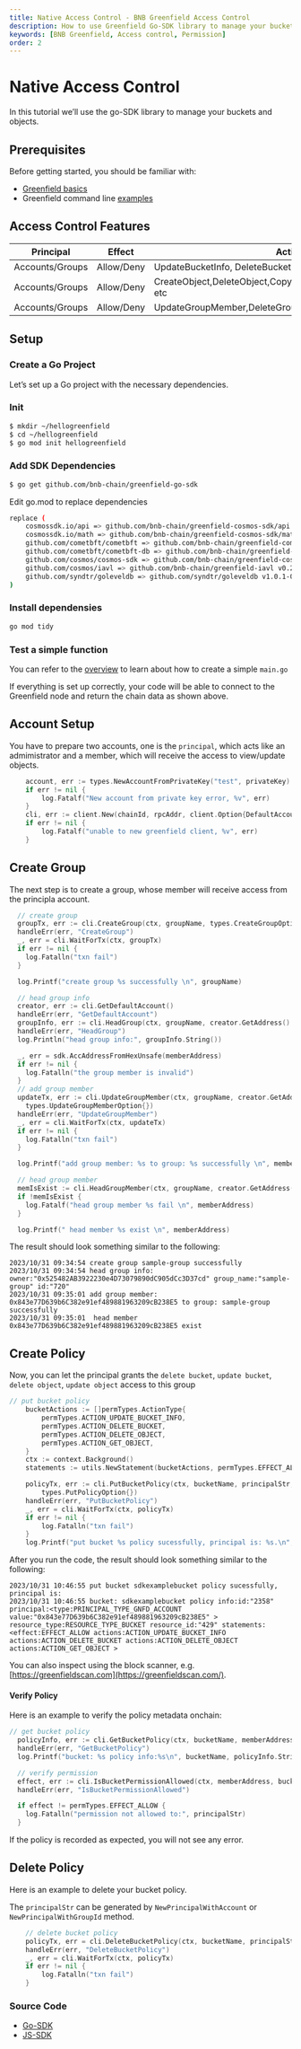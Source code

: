 ```yaml
---
title: Native Access Control - BNB Greenfield Access Control
description: How to use Greenfield Go-SDK library to manage your buckets and objects permission.
keywords: [BNB Greenfield, Access control, Permission]
order: 2
---
```


# Native Access Control

In this tutorial we’ll use the go-SDK library to manage your buckets and objects.

## Prerequisites
Before getting started, you should be familiar with:

* [Greenfield basics](../../../introduction.md)
* Greenfield command line [examples](https://github.com/bnb-chain/greenfield-cmd#examples)

## Access Control Features

| **Principal**   | **Effect** | **Actions**                                                 | **Resources** | **Duration** |
| --------------- | ---------- | ----------------------------------------------------------- | ------------- | ------------ |
| Accounts/Groups | Allow/Deny | UpdateBucketInfo, DeleteBucket, etc                    | Bucket        |              |
| Accounts/Groups | Allow/Deny | CreateObject,DeleteObject,CopyObject,GetObject,ExecuteObject, etc | Object        |              |
| Accounts/Groups | Allow/Deny | UpdateGroupMember,DeleteGroup, etc                           | Group         |              |


## Setup
### Create a Go Project
Let’s set up a Go project with the necessary dependencies.

### Init
```sh
$ mkdir ~/hellogreenfield
$ cd ~/hellogreenfield
$ go mod init hellogreenfield
```

### Add SDK Dependencies
```sh
$ go get github.com/bnb-chain/greenfield-go-sdk
```

Edit go.mod to replace dependencies
```sh
replace (
    cosmossdk.io/api => github.com/bnb-chain/greenfield-cosmos-sdk/api v0.0.0-20230425074444-eb5869b05fe9
    cosmossdk.io/math => github.com/bnb-chain/greenfield-cosmos-sdk/math v0.0.0-20230425074444-eb5869b05fe9
    github.com/cometbft/cometbft => github.com/bnb-chain/greenfield-cometbft v0.0.2
    github.com/cometbft/cometbft-db => github.com/bnb-chain/greenfield-cometbft-db v0.8.1-alpha.1
    github.com/cosmos/cosmos-sdk => github.com/bnb-chain/greenfield-cosmos-sdk v0.2.3
    github.com/cosmos/iavl => github.com/bnb-chain/greenfield-iavl v0.20.1-alpha.1
    github.com/syndtr/goleveldb => github.com/syndtr/goleveldb v1.0.1-0.20210819022825-2ae1ddf74ef7
)
```
### Install dependensies
```sh
go mod tidy
```

### Test a simple function

You can refer to the [overview](../../tutorials/app/file-management/basic-file-management.md) to learn about how to create a simple `main.go`

If everything is set up correctly, your code will be able to connect to the Greenfield node and return the chain data as shown above.


## Account Setup

You have to prepare two accounts, one is the `principal`, which acts like an admimistrator and a member, which will receive the access to view/update objects.

```go
	account, err := types.NewAccountFromPrivateKey("test", privateKey)
	if err != nil {
		log.Fatalf("New account from private key error, %v", err)
	}
	cli, err := client.New(chainId, rpcAddr, client.Option{DefaultAccount: account})
	if err != nil {
		log.Fatalf("unable to new greenfield client, %v", err)
	}
```
## Create Group
The next step is to create a group, whose member will receive access from the principla account.

```go
  // create group
  groupTx, err := cli.CreateGroup(ctx, groupName, types.CreateGroupOptions{})
  handleErr(err, "CreateGroup")
  _, err = cli.WaitForTx(ctx, groupTx)
  if err != nil {
    log.Fatalln("txn fail")
  }

  log.Printf("create group %s successfully \n", groupName)

  // head group info
  creator, err := cli.GetDefaultAccount()
  handleErr(err, "GetDefaultAccount")
  groupInfo, err := cli.HeadGroup(ctx, groupName, creator.GetAddress().String())
  handleErr(err, "HeadGroup")
  log.Println("head group info:", groupInfo.String())

  _, err = sdk.AccAddressFromHexUnsafe(memberAddress)
  if err != nil {
    log.Fatalln("the group member is invalid")
  }
  // add group member
  updateTx, err := cli.UpdateGroupMember(ctx, groupName, creator.GetAddress().String(), []string{memberAddress}, []string{},
    types.UpdateGroupMemberOption{})
  handleErr(err, "UpdateGroupMember")
  _, err = cli.WaitForTx(ctx, updateTx)
  if err != nil {
    log.Fatalln("txn fail")
  }

  log.Printf("add group member: %s to group: %s successfully \n", memberAddress, groupName)

  // head group member
  memIsExist := cli.HeadGroupMember(ctx, groupName, creator.GetAddress().String(), memberAddress)
  if !memIsExist {
    log.Fatalf("head group member %s fail \n", memberAddress)
  }

  log.Printf(" head member %s exist \n", memberAddress)
```

The result should look something similar to the following:
```shell
2023/10/31 09:34:54 create group sample-group successfully
2023/10/31 09:34:54 head group info: owner:"0x525482AB3922230e4D73079890dC905dCc3D37cd" group_name:"sample-group" id:"720"
2023/10/31 09:35:01 add group member: 0x843e77D639b6C382e91ef489881963209cB238E5 to group: sample-group successfully
2023/10/31 09:35:01  head member 0x843e77D639b6C382e91ef489881963209cB238E5 exist
```

## Create Policy
Now, you can let the principal grants the `delete bucket`, `update bucket`, `delete object`, `update object`  access to this group
```go
// put bucket policy
	bucketActions := []permTypes.ActionType{
		permTypes.ACTION_UPDATE_BUCKET_INFO,
		permTypes.ACTION_DELETE_BUCKET,
		permTypes.ACTION_DELETE_OBJECT,
    	permTypes.ACTION_GET_OBJECT,
	}
	ctx := context.Background()
	statements := utils.NewStatement(bucketActions, permTypes.EFFECT_ALLOW, nil, types.NewStatementOptions{})

	policyTx, err := cli.PutBucketPolicy(ctx, bucketName, principalStr, []*permTypes.Statement{&statements},
		types.PutPolicyOption{})
	handleErr(err, "PutBucketPolicy")
	_, err = cli.WaitForTx(ctx, policyTx)
	if err != nil {
		log.Fatalln("txn fail")
	}
	log.Printf("put bucket %s policy sucessfully, principal is: %s.\n", bucketName, principal)
```

After you run the code, the result should look something similar to the following:

```shell
2023/10/31 10:46:55 put bucket sdkexamplebucket policy sucessfully, principal is:
2023/10/31 10:46:55 bucket: sdkexamplebucket policy info:id:"2358" principal:<type:PRINCIPAL_TYPE_GNFD_ACCOUNT value:"0x843e77D639b6C382e91ef489881963209cB238E5" > resource_type:RESOURCE_TYPE_BUCKET resource_id:"429" statements:<effect:EFFECT_ALLOW actions:ACTION_UPDATE_BUCKET_INFO actions:ACTION_DELETE_BUCKET actions:ACTION_DELETE_OBJECT actions:ACTION_GET_OBJECT >
```
You can also inspect using the block scanner, e.g. [https://greenfieldscan.com](https://greenfieldscan.com/).

#### Verify Policy
Here is an example to verify the policy metadata onchain:
```go
// get bucket policy
  policyInfo, err := cli.GetBucketPolicy(ctx, bucketName, memberAddress)
  handleErr(err, "GetBucketPolicy")
  log.Printf("bucket: %s policy info:%s\n", bucketName, policyInfo.String())

  // verify permission
  effect, err := cli.IsBucketPermissionAllowed(ctx, memberAddress, bucketName, permTypes.ACTION_DELETE_BUCKET)
  handleErr(err, "IsBucketPermissionAllowed")

  if effect != permTypes.EFFECT_ALLOW {
    log.Fatalln("permission not allowed to:", principalStr)
  }
```

If the policy is recorded as expected, you will not see any error.

## Delete Policy
Here is an example to delete your bucket policy.


The `principalStr` can be generated by `NewPrincipalWithAccount` or `NewPrincipalWithGroupId` method.

```go
	// delete bucket policy
	policyTx, err = cli.DeleteBucketPolicy(ctx, bucketName, principalStr, types.DeletePolicyOption{})
	handleErr(err, "DeleteBucketPolicy")
	_, err = cli.WaitForTx(ctx, policyTx)
	if err != nil {
		log.Fatalln("txn fail")
	}
```

### Source Code
* [Go-SDK](https://github.com/bnb-chain/greenfield-go-sdk/blob/master/examples/permission.go)
* [JS-SDK](https://github.com/bnb-chain/greenfield-js-sdk/blob/main/examples/nodejs/cases/policy.js)
